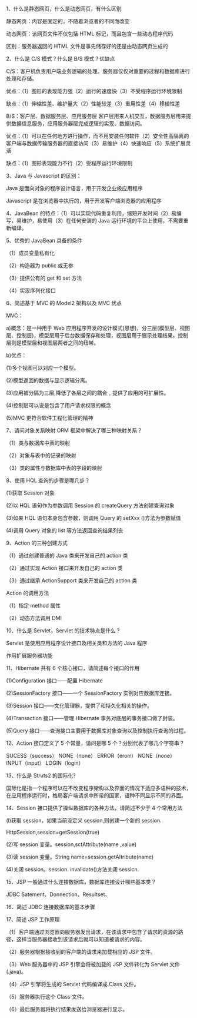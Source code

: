 1、什么是静态网页，什么是动态网页，有什么区别

静态网页：内容是固定的，不随着浏览者的不同而改变

动态网页：该网页文件不仅包括 HTML 标记，而且包含一些动态程序代码

区别：服务器返回的 HTML 文件是事先储存好的还是由动态网页生成的

2、什么是 C/S 模式？什么是 B/S 模式？优缺点

C/S：客户机负责用户端业务逻辑的处理。服务器仅仅对重要的过程和数据库进行处理和存储。

优点：（1）图形的表现能力强（2）运行的速度快（3）不受程序运行环境限制

缺点：（1）伸缩性差、维护量大（2）性能较差（3）重用性差（4）移植性差

B/S：客户层、数据服务层、应用服务层 客户层用来人机交互，数据服务层用来提供数据信息服务，应用服务器层完成逻辑的实现、数据访问。

优点：（1）可以在任何地方进行操作，而不用安装任何软件（2）安全性高隔离的客户端与数据传输服务器的直接访问（3）易维护（4）快速响应（5）系统扩展灵活

缺点：（1）图形表现能力不行（2）受程序运行环境限制

3、Java 与 Javascript 的区别：

Java 是面向对象的程序设计语言，用于开发企业级应用程序

Javascript 是在浏览器中执行的，用于开发客户端浏览器的应用程序

4、JavaBean 的特点：（1）可以实现代码重复利用，缩短开发时间（2）易编写，易维护，易使用（3）在任何安装的 Java 运行环境的平台上使用，不需要重新编译。

5、优秀的 JavaBean 具备的条件

（1）成员变量私有化

（2）构造器为 public 或无参

（3）提供公有的 get 和 set 方法

（4）实现序列化接口

6、简述基于 MVC 的 Model2 架构以及 MVC 优点

MVC：

a)概念：是一种用于 Web 应用程序开发的设计模式(思想)，分三层(模型层、视图层、控制层)，模型层用于后台数据保存和处理，视图层用于展示处理结果，控制层则是模型层和视图层两者之间的纽带。

b)优点：

(1)多个视图可以对应一个模型。

(2)模型返回的数据与显示逻辑分离。

(3)应用被分隔为三层,降低了各层之间的耦合﹐提供了应用的可扩展性。

(4)控制层可以说是包含了用户请求权限的概念

(5)MVC 更符合软件工程化管理的精神

7、请问对象关系映射 ORM 框架中解决了哪三种映射关系？

（1）类与数据库中表的映射

（2）对象与表中的记录的映射

（3）类的属性与数据库中表的字段的映射

8、使用 HQL 查询的步骤是哪几步？

(1)获取 Session 对象

(2)以 HQL 语句作为参数调用 Session 的 createQuery 方法创建查询对象

(3)如果 HQL 语句本身包含参数，则调用 Query 的 setXxx ()方法为参数赋值

(4)调用 Query 对象的 list 等方法返回查询结果列丧

9、Action 的三种创建方式

（1）通过创建普通的 Java 类来开发自己的 action 类

（2）通过实现 Action 接口来开发自己的 action 类

（3）通过继承 ActionSupport 类来开发自己的 action 类

Action 的调用方法

（1）指定 method 属性

（2）动态方法调用 DMI

10、什么是 Servlet，Servlet 的技术特点是什么？

Servlet 是使用应用程序设计接口及相关类和方法的 Java 程序

作用扩展服务器功能

11、Hibernate 共有 6 个核心接口，请简述每个接口的作用

(1)Configuration 接口——配置 Hibernate

(2)SessionFactory 接口——一个 SessionFactory 实例对应数据库连接。

(3)Session 接口——文化管理器，提供了和持久化相关的操作。

(4)Transaction 接口——管理 Hibernate 事务对底层的事务接口做了封装。

(5)Query 接口——查询接口主要用于数据库对象查询以及控制执行查询的过程。

12、Action 接口定义了 5 个常量，请问是哪 5 个？分别代表了哪几个字符串？

SUCESS（success） NONE（none） ERROR（erorr） NONE（none） INPUT（input） LOGIN（login）

13、什么是 Struts2 的国际化?

国际化是指一个程序可以在不改变程序架构以及界面的情况下适应多语种的技术，在应用程序运行时，格局客户端请求中所带的国家，语种不同显示不同的界面。

14、Session 接口提供了操纵数据库的各种方法，请简述不少于 4 个常用方法

(l)获取 session，如果当前没定义 session,则创建一个新的 session.

HttpSession,session=getSession(true)

(2)写 session 变量。session,sctAttribute(name ,value)

(3)读 session 变量。String name=session.getAItribute(name)

(4)关闭 session。session. invalidate()方法关闭 sessicn.

15、JSP 一般通过什么连接数据库，数据库连接设计哪些基本类？

JDBC Satement、Donnection、Resultset、

16、简述 JDBC 连接数据库的基本步骤

17、简述 JSP 工作原理

（1）客户端通过浏览器向服务器发出请求，在该请求中包含了请求的资源的路径，这样当服务器接收到该请求后就可以知道被请求的内容。

（2）服务器根据接收到的客户端的请求来加载相应的 JSP 文件。

（3）Web 服务器中的 JSP 引擎会将被加载的 JSP 文件转化为 Servlet 文件(.java)。

（4）JSP 引擎将生成的 Servlet 代码编译成 Class 文件。

（5）服务器执行这个 Class 文件。

（6）最后服务器将执行结果发送给浏览器进行显示。
